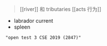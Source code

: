 
> [[river]] 和 tributaries
> [[acts 行为]]

- labrador current
- spleen 

```query
"open test 3 CSE 2019 (2847)"
```